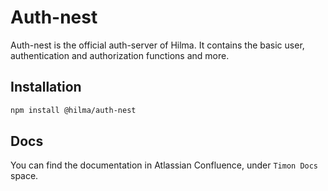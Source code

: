 # Auth-nest

Auth-nest is the official auth-server of Hilma. It contains the basic user, authentication and authorization functions and more. 

## Installation


```bash
npm install @hilma/auth-nest
```

## Docs
You can find the documentation in Atlassian Confluence, under ``Timon Docs`` space.
